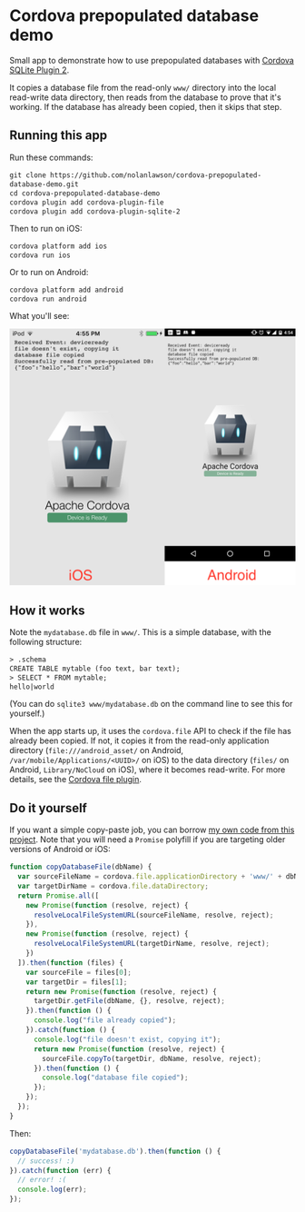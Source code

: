 Cordova prepopulated database demo
=====

Small app to demonstrate how to use prepopulated databases with
[Cordova SQLite Plugin 2](https://github.com/nolanlawson/cordova-plugin-sqlite-2).

It copies a database file from the read-only `www/` directory 
into the local read-write data directory, then reads from the database to prove
that it's working. If the database has already been copied, then it skips that step.

Running this app
---

Run these commands:

    git clone https://github.com/nolanlawson/cordova-prepopulated-database-demo.git
    cd cordova-prepopulated-database-demo
    cordova plugin add cordova-plugin-file
    cordova plugin add cordova-plugin-sqlite-2

Then to run on iOS:

    cordova platform add ios
    cordova run ios

Or to run on Android:

    cordova platform add android
    cordova run android

What you'll see:

<img src="screenshot.png" width="600" alt="screnshot of apps"/>

How it works
---

Note the `mydatabase.db` file in `www/`. This is a simple database, with the following
structure:

    > .schema
    CREATE TABLE mytable (foo text, bar text);
    > SELECT * FROM mytable;
    hello|world

(You can do `sqlite3 www/mydatabase.db` on the command line to see this for yourself.)

When the app starts up, it uses the `cordova.file` API to check if the file
has already been copied. If not, it copies it from the read-only application directory
(`file:///android_asset/` on Android, `/var/mobile/Applications/<UUID>/`
on iOS) to the data directory (`files/` on Android, `Library/NoCloud` on iOS), where it becomes
read-write. For more details, see the [Cordova file plugin](https://github.com/apache/cordova-plugin-file).

Do it yourself
----

If you want a simple copy-paste job, you can borrow [my own code from this project](https://github.com/nolanlawson/cordova-prepopulated-database-demo/blob/3b71939697cbc6667769a04fe4fceae9a0898925/www/js/index.js#L46-L88).
Note that you will need a `Promise` polyfill if you are targeting older versions of
Android or iOS:

```js
function copyDatabaseFile(dbName) {
  var sourceFileName = cordova.file.applicationDirectory + 'www/' + dbName;
  var targetDirName = cordova.file.dataDirectory;
  return Promise.all([
    new Promise(function (resolve, reject) {
      resolveLocalFileSystemURL(sourceFileName, resolve, reject);
    }),
    new Promise(function (resolve, reject) {
      resolveLocalFileSystemURL(targetDirName, resolve, reject);
    })
  ]).then(function (files) {
    var sourceFile = files[0];
    var targetDir = files[1];
    return new Promise(function (resolve, reject) {
      targetDir.getFile(dbName, {}, resolve, reject);
    }).then(function () {
      console.log("file already copied");
    }).catch(function () {
      console.log("file doesn't exist, copying it");
      return new Promise(function (resolve, reject) {
        sourceFile.copyTo(targetDir, dbName, resolve, reject);
      }).then(function () {
        console.log("database file copied");
      });
    });
  });
}
```

Then:

```js
copyDatabaseFile('mydatabase.db').then(function () {
  // success! :)
}).catch(function (err) {
  // error! :(
  console.log(err);
});
```